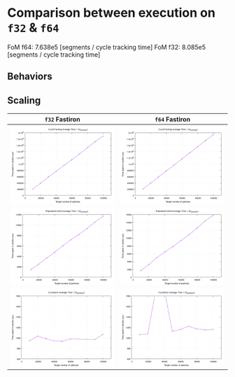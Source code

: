# Comparison between execution on `f32` & `f64`

FoM f64: 7.638e5 [segments / cycle tracking time]
FoM f32: 8.085e5 [segments / cycle tracking time]

## Behaviors



## Scaling
 `f32` Fastiron | `f64` Fastiron
------------------------------------------------------|----------------------------------------------------
![f32_tracking](figures/FI_32/scaling_tracking.png)   | ![f64_tracking](figures/FI_64/scaling_tracking.png)
![f32_ppcontrol](figures/FI_32/scaling_ppcontrol.png) | ![f64_ppcontrol](figures/FI_64/scaling_ppcontrol.png)
![f32_sync](figures/FI_32/scaling_sync.png)           | ![f64_sync](figures/FI_64/scaling_sync.png)